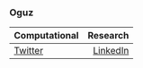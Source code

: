### Oguz

| Computational | Research |
|:-|-:|
| [Twitter](https://twitter.com/mehmetoguzderin) | [LinkedIn](https://linkedin.com/in/mehmetoguzderin) |
